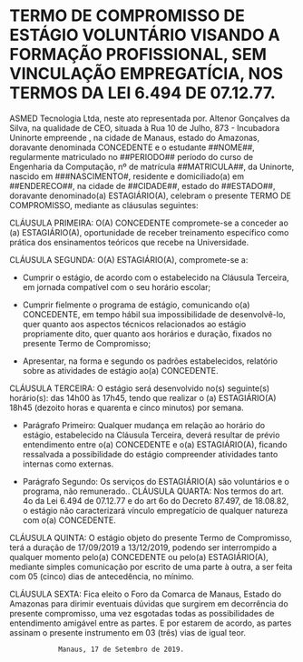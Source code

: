 	 	 	
# TERMO DE COMPROMISSO DE ESTÁGIO VOLUNTÁRIO VISANDO A FORMAÇÃO PROFISSIONAL, SEM VINCULAÇÃO EMPREGATÍCIA, NOS TERMOS DA LEI 6.494 DE 07.12.77.

ASMED Tecnologia Ltda, neste ato representada por. Altenor Gonçalves da Silva, na qualidade de CEO, situada à Rua 10 de Julho, 873 - Incubadora Uninorte empreende , na cidade de Manaus, estado do Amazonas, doravante denominada CONCEDENTE e o estudante ##NOME##, regularmente matriculado no ##PERIODO## período do curso de Engenharia da Computação, nº de matrícula ##MATRICULA##, da Uninorte, nascido em ###NASCIMENTO#, residente e domiciliado(a) em ##ENDERECO##, na cidade de ##CIDADE##, estado do ##ESTADO##, doravante denominado(a) ESTAGIÁRIO(A), celebram o presente TERMO DE COMPROMISSO, mediante as cláusulas seguintes:

CLÁUSULA PRIMEIRA: O(A) CONCEDENTE compromete-se a conceder ao (a) ESTAGIÁRIO(A), oportunidade de receber treinamento específico como prática dos ensinamentos teóricos que recebe na Universidade.

CLÁUSULA SEGUNDA: O(A) ESTAGIÁRIO(A), compromete-se a:
* Cumprir o estágio, de acordo com o estabelecido na Cláusula Terceira, em jornada compatível com o seu horário escolar;
 	
* Cumprir fielmente o programa de estágio, comunicando o(a) CONCEDENTE, em tempo hábil sua impossibilidade de desenvolvê-lo, quer quanto 	aos aspectos técnicos relacionados ao estágio propriamente dito, quer quanto aos horários e duração, fixados no presente Termo de Compromisso;
 	
* Apresentar, na forma e segundo os padrões estabelecidos, relatório sobre as atividades de estágio ao(a) CONCEDENTE.


CLÁUSULA TERCEIRA: O estágio será desenvolvido no(s) seguinte(s) horário(s): das 14h00 às 17h45, tendo que realizar o (a) ESTAGIÁRIO(A) 18h45 (dezoito horas e quarenta e cinco minutos) por semana.

- Parágrafo Primeiro: Qualquer mudança em relação ao horário do estágio, estabelecido na Cláusula Terceira, deverá resultar de prévio entendimento entre o(a) CONCEDENTE e o(a) ESTAGIÁRIO(A), ficando ressalvada a possibilidade do estágio compreender atividades tanto internas como externas.

- Parágrafo Segundo: Os serviços do ESTAGIÁRIO(A) são voluntários e o programa, não remunerado..
CLÁUSULA QUARTA: Nos termos do art. 4o da Lei 6.494 de 07.12.77 e do art 6o do Decreto 87.497, de 18.08.82, o estágio não caracterizará vínculo empregatício de qualquer natureza com o(a) CONCEDENTE.

CLÁUSULA QUINTA: O estágio objeto do presente Termo de Compromisso, terá a duração de 17/09/2019 a 13/12/2019, podendo ser interrompido a qualquer momento pelo(a) CONCEDENTE ou pelo(a) ESTAGIÁRIO(A), mediante simples comunicação por escrito de uma parte à outra, a ser feita com 05 (cinco) dias de antecedência, no mínimo.

CLÁUSULA SEXTA: Fica eleito o Foro da Comarca de Manaus, Estado do Amazonas para dirimir eventuais dúvidas que surgirem em decorrência do presente compromisso, uma vez esgotadas todas as possibilidades de entendimento amigável entre as partes.
	E por estarem de acordo, as partes assinam o presente instrumento em 03 (três) vias de igual teor.

				Manaus, 17 de Setembro de 2019.
